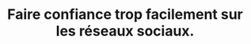 ---
category: category-F3gC3Ox-MJpGbDCgSltLP
goodPractices:
- good-practice-yy7QwFREnV39Sp76snSZM
risks:
- 'Se faire abuser par une personne malveillante qui utilise un faux pseudonyme (Ex.
  : qui se fait passer pour un proche'
- une institution
- etc) pour solliciter de l’argent ou toute autre contribution malhonnête.
title: Faire confiance trop facilement sur les réseaux sociaux.
uuid: vulnerability-mZ1cn14_fLYUl6LVDXipg
visibleInCms: true
---